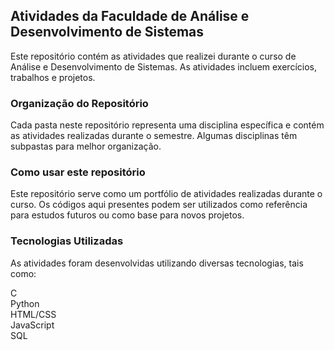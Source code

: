 <h2>Atividades da Faculdade de Análise e Desenvolvimento de Sistemas</h2>

Este repositório contém as atividades que realizei durante o curso de Análise e Desenvolvimento de Sistemas. As atividades incluem exercícios, trabalhos e projetos.

<h3>Organização do Repositório</h3>
Cada pasta neste repositório representa uma disciplina específica e contém as atividades realizadas durante o semestre. Algumas disciplinas têm subpastas para melhor organização.

<h3>Como usar este repositório</h3>
Este repositório serve como um portfólio de atividades realizadas durante o curso. Os códigos aqui presentes podem ser utilizados como referência para estudos futuros ou como base para novos projetos.

<h3>Tecnologias Utilizadas</h3>
As atividades foram desenvolvidas utilizando diversas tecnologias, tais como:

C <br>
Python <br>
HTML/CSS <br>
JavaScript <br>
SQL 
